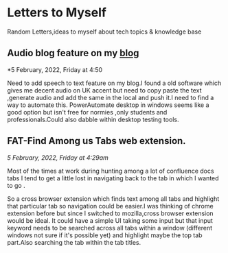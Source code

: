 # Letters to Myself
Random Letters,ideas to myself about tech topics & knowledge base

## Audio blog feature on my [blog](www.codeklutz.com)

*5 February, 2022, Friday at 4:50

Need to add speech to text feature on my blog.I found a old software which gives me decent audio on UK accent but need to copy paste the text ,generate audio and add the same in the local and push it.I need to find a way to automate this.
PowerAutomate desktop in windows seems like a good option but isn't free for normies ,only students and professionals.Could also dabble within desktop testing tools.


## FAT-Find Among us Tabs web extension.

*5 February, 2022, Friday at 4:29am*

Most of the times at work during hunting among a lot of confluence docs tabs I tend to get a little lost in navigating back to the tab in which I wanted to go .  

So a cross browser extension which finds text among all tabs and highlight that particular tab so navigation could be easier.I was thinking of chrome extension before but since I switched to mozilla,cross browser extension would be ideal.
It could have a simple UI taking some input but that input keyword needs to be searched across all tabs within a window (different windows not sure if it's possible yet) and highlight maybe the top tab part.Also searching the tab within the tab titles.


